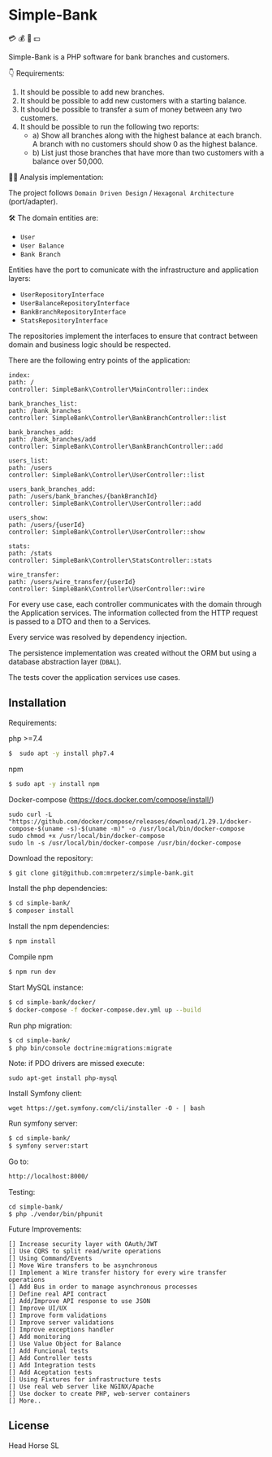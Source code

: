 # Simple-Bank 
:credit_card: :moneybag: :money_with_wings: :dollar:

Simple-Bank is a PHP software for bank branches and customers.

:point_down: Requirements:

1. It should be possible to add new branches.
2. It should be possible to add new customers with a starting balance.
3. It should be possible to transfer a sum of money between any two customers.
4. It should be possible to run the following two reports:
   * a) Show all branches along with the highest balance at each branch. A branch with no customers should show 0 as the highest balance.
   * b) List just those branches that have more than two customers with a balance over 50,000.

:male_detective: Analysis implementation:

The project follows `Domain Driven Design` / `Hexagonal Architecture` (port/adapter).

:hammer_and_wrench: The domain entities are:

* `User`
* `User Balance`
* `Bank Branch`

Entities have the port to comunicate with the infrastructure and application layers:

* `UserRepositoryInterface`
* `UserBalanceRepositoryInterface`
* `BankBranchRepositoryInterface`
* `StatsRepositoryInterface`

The repositories implement the interfaces to ensure that contract between domain and business logic should be
respected.

There are the following entry points of the application:

```
index:
path: /
controller: SimpleBank\Controller\MainController::index

bank_branches_list:
path: /bank_branches
controller: SimpleBank\Controller\BankBranchController::list

bank_branches_add:
path: /bank_branches/add
controller: SimpleBank\Controller\BankBranchController::add

users_list:
path: /users
controller: SimpleBank\Controller\UserController::list

users_bank_branches_add:
path: /users/bank_branches/{bankBranchId}
controller: SimpleBank\Controller\UserController::add

users_show:
path: /users/{userId}
controller: SimpleBank\Controller\UserController::show

stats:
path: /stats
controller: SimpleBank\Controller\StatsController::stats

wire_transfer:
path: /users/wire_transfer/{userId}
controller: SimpleBank\Controller\UserController::wire
```

For every use case, each controller communicates with the domain through
the Application services. The information collected from the HTTP request
is passed to a DTO and then to a Services.

Every service was resolved by dependency injection.

The persistence implementation was created without the ORM but using
a database abstraction layer (`DBAL`).

The tests cover the application services use cases.


## Installation

Requirements:

php >=7.4

```bash
$  sudo apt -y install php7.4   
```

npm

```bash
$ sudo apt -y install npm
```

Docker-compose (https://docs.docker.com/compose/install/)

```
sudo curl -L "https://github.com/docker/compose/releases/download/1.29.1/docker-compose-$(uname -s)-$(uname -m)" -o /usr/local/bin/docker-compose
sudo chmod +x /usr/local/bin/docker-compose
sudo ln -s /usr/local/bin/docker-compose /usr/bin/docker-compose
```

Download the repository:

```bash
$ git clone git@github.com:mrpeterz/simple-bank.git
```
Install the php dependencies:

```bash
$ cd simple-bank/
$ composer install
```

Install the npm dependencies:

```bash
$ npm install
```

Compile npm 

```bash
$ npm run dev
```

Start MySQL instance:

```bash
$ cd simple-bank/docker/
$ docker-compose -f docker-compose.dev.yml up --build
```
Run php migration:

```bash
$ cd simple-bank/
$ php bin/console doctrine:migrations:migrate
```
Note: if PDO drivers are missed execute:
```
sudo apt-get install php-mysql
```

Install Symfony client:

```
wget https://get.symfony.com/cli/installer -O - | bash
```

Run symfony server:

```bash
$ cd simple-bank/
$ symfony server:start
```

Go to:

```bash
http://localhost:8000/
```

Testing:

```
cd simple-bank/
$ php ./vendor/bin/phpunit
```

Future Improvements:

```
[] Increase security layer with OAuth/JWT  
[] Use CQRS to split read/write operations
[] Using Command/Events
[] Move Wire transfers to be asynchronous
[] Implement a Wire transfer history for every wire transfer operations
[] Add Bus in order to manage asynchronous processes
[] Define real API contract
[] Add/Improve API response to use JSON
[] Improve UI/UX
[] Improve form validations
[] Improve server validations
[] Improve exceptions handler
[] Add monitoring
[] Use Value Object for Balance
[] Add Funcional tests
[] Add Controller tests
[] Add Integration tests
[] Add Aceptation tests
[] Using Fixtures for infrastructure tests
[] Use real web server like NGINX/Apache
[] Use docker to create PHP, web-server containers
[] More..
```

## License
Head Horse SL
